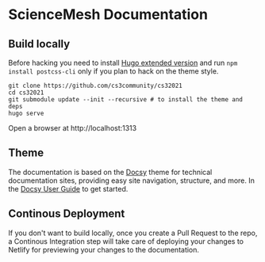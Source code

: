 # ScienceMesh Documentation

## Build locally

Before hacking you need to install [Hugo extended version](https://github.com/gohugoio/hugo/releases) and
run `npm install postcss-cli` only if you plan to hack on the theme style.

```
git clone https://github.com/cs3community/cs32021
cd cs32021
git submodule update --init --recursive # to install the theme and deps
hugo serve
```

Open a browser at http://localhost:1313

## Theme
The documentation is based on the [Docsy](https://github.com/google/docsy) theme for technical documentation sites, providing easy site navigation, structure, and more. 
In the [Docsy User Guide](https://www.docsy.dev/docs/getting-started/) to get started.


## Continous Deployment
If you don't want to build locally, once you create a Pull Request to the repo, a Continous Integration
step will take care of deploying your changes to Netlify for previewing your changes to the documentation.
